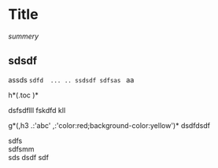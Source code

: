 # Title
*summery*
## sdsdf
assds `sdfd  ...
..
ssdsdf sdfsas
`
aa 

h*(.toc
)*

dsfsdflll
fskdfd kll
 
g*(,h3
.:'abc'
,:'color:red;background-color:yellow')*
dsdfdsdf



sdfs   
sdfsmm   
sds
dsdf
sdf
